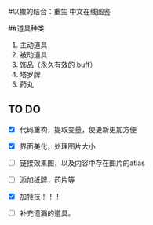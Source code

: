 ﻿#以撒的结合：重生 中文在线图鉴

##道具种类

1. 主动道具
2. 被动道具
3. 饰品（永久有效的 buff）
4. 塔罗牌
5. 药丸
	

## TO DO
- [x] 代码重构，提取变量，使更新更加方便
- [x] 界面美化，处理图片大小
- [ ] 链接效果图，以及内容中存在图片的atlas
- [ ] 添加纸牌，药片等
- [x] 加特技！！！
- [ ] 补充遗漏的道具。

